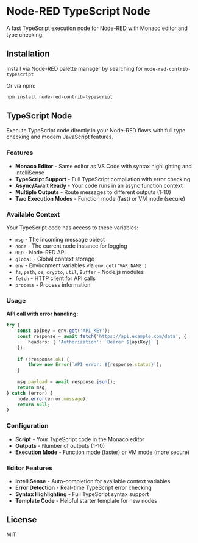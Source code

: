 # Node-RED TypeScript Node

A fast TypeScript execution node for Node-RED with Monaco editor and type checking.

## Installation

Install via Node-RED palette manager by searching for `node-red-contrib-typescript`

Or via npm:
```bash
npm install node-red-contrib-typescript
```

## TypeScript Node

Execute TypeScript code directly in your Node-RED flows with full type checking and modern JavaScript features.

### Features

- **Monaco Editor** - Same editor as VS Code with syntax highlighting and IntelliSense
- **TypeScript Support** - Full TypeScript compilation with error checking
- **Async/Await Ready** - Your code runs in an async function context
- **Multiple Outputs** - Route messages to different outputs (1-10)
- **Two Execution Modes** - Function mode (fast) or VM mode (secure)

### Available Context

Your TypeScript code has access to these variables:

- `msg` - The incoming message object
- `node` - The current node instance for logging
- `RED` - Node-RED API
- `global` - Global context storage
- `env` - Environment variables via `env.get('VAR_NAME')`
- `fs`, `path`, `os`, `crypto`, `util`, `Buffer` - Node.js modules
- `fetch` - HTTP client for API calls
- `process` - Process information

### Usage

**API call with error handling:**
```typescript
try {
    const apiKey = env.get('API_KEY');
    const response = await fetch('https://api.example.com/data', {
        headers: { 'Authorization': `Bearer ${apiKey}` }
    });
    
    if (!response.ok) {
        throw new Error(`API error: ${response.status}`);
    }
    
    msg.payload = await response.json();
    return msg;
} catch (error) {
    node.error(error.message);
    return null;
}
```

### Configuration

- **Script** - Your TypeScript code in the Monaco editor
- **Outputs** - Number of outputs (1-10)
- **Execution Mode** - Function mode (faster) or VM mode (more secure)

### Editor Features

- **IntelliSense** - Auto-completion for available context variables
- **Error Detection** - Real-time TypeScript error checking
- **Syntax Highlighting** - Full TypeScript syntax support
- **Template Code** - Helpful starter template for new nodes

## License

MIT
